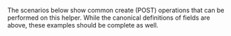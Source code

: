 The scenarios below show common create (POST) operations that can be performed on this helper. While the canonical definitions of fields are above, these examples should be complete as well.
